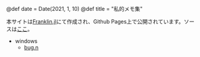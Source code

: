 @def date = Date(2021, 1, 10)
@def title = "私的メモ集"



本サイトは[Franklin.jl](https://github.com/tlienart/Franklin.jl)にて作成され、Github Pages上で公開されています。ソースは[ここ](https://github.com/okshouiti/memo)。

- windows
  - [bug.n](/windows/bug.n/)

